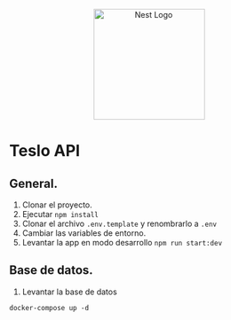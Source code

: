 <p align="center">
  <a href="http://nestjs.com/" target="blank"><img src="https://nestjs.com/img/logo-small.svg" width="200" alt="Nest Logo" /></a>
</p>


# Teslo API

## General.

1. Clonar el proyecto.
2. Ejecutar ``` npm install ```
2. Clonar el archivo ```.env.template``` y renombrarlo a ```.env```
3. Cambiar las variables de entorno.
4. Levantar la app en modo desarrollo ``` npm run start:dev ```

## Base de datos.

1. Levantar la base de datos
```
docker-compose up -d
```


